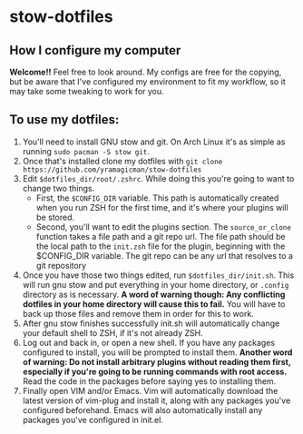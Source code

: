 # stow-dotfiles

## How I configure my computer

**Welcome!!** Feel free to look around. My configs are free for the copying, but
be aware that I've configured my environment to fit my workflow, so it may
take some tweaking to work for you.

## To use my dotfiles:

1. You'll need to install GNU stow and git. On Arch Linux it's as simple as
   running `sudo pacman -S stow git`.
2. Once that's installed clone my dotfiles with `git clone
   https://github.com/yramagicman/stow-dotfiles`
3. Edit `$dotfiles_dir/root/.zshrc`. While doing this you're going to want to
   change two things.
    - First, the `$CONFIG_DIR` variable. This path is automatically created when
      you run ZSH for the first time, and it's where your plugins will be
      stored.
    - Second, you'll want to edit the plugins section. The `source_or_clone`
      function takes a file path and a git repo url. The file path should be the
      local path to the `init.zsh` file for the plugin, beginning with the
      $CONFIG_DIR variable. The git repo can be any url that resolves to a git
      repository
4. Once you have those two things edited, run `$dotfiles_dir/init.sh`. This will
   run gnu stow and put everything in your home directory, or `.config`
   directory as is necessary. **A word of warning though: Any conflicting
   dotfiles in your home directory will cause this to fail.** You will have to
   back up those files and remove them in order for this to work.
5. After gnu stow finishes successfully init.sh will automatically change your
   default shell to ZSH, if it's not already ZSH.
6. Log out and back in, or open a new shell. If you have any packages configured
   to install, you will be prompted to install them. **Another word of warning:
   Do not install arbitrary plugins without reading them first, especially if
   you're going to be running commands with root access.** Read the code in the
   packages before saying yes to installing them.
7. Finally open VIM and/or Emacs. Vim will automatically download the latest
   version of vim-plug and install it, along with any packages you've configured
   beforehand. Emacs will also automatically install any packages you've
   configured in init.el.
